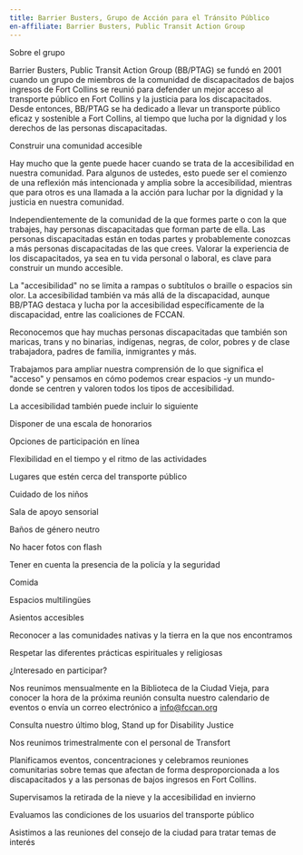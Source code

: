 ```yaml
---
title: Barrier Busters, Grupo de Acción para el Tránsito Público
en-affiliate: Barrier Busters, Public Transit Action Group
---
```

Sobre el grupo


Barrier Busters, Public Transit Action Group (BB/PTAG) se fundó en 2001 cuando un grupo de miembros de la comunidad de discapacitados de bajos ingresos de Fort Collins se reunió para defender un mejor acceso al transporte público en Fort Collins y la justicia para los discapacitados. Desde entonces, BB/PTAG se ha dedicado a llevar un transporte público eficaz y sostenible a Fort Collins, al tiempo que lucha por la dignidad y los derechos de las personas discapacitadas.
              
Construir una comunidad accesible


Hay mucho que la gente puede hacer cuando se trata de la accesibilidad en nuestra comunidad. Para algunos de ustedes, esto puede ser el comienzo de una reflexión más intencionada y amplia sobre la accesibilidad, mientras que para otros es una llamada a la acción para luchar por la dignidad y la justicia en nuestra comunidad.


Independientemente de la comunidad de la que formes parte o con la que trabajes, hay personas discapacitadas que forman parte de ella. Las personas discapacitadas están en todas partes y probablemente conozcas a más personas discapacitadas de las que crees. Valorar la experiencia de los discapacitados, ya sea en tu vida personal o laboral, es clave para construir un mundo accesible.


La "accesibilidad" no se limita a rampas o subtítulos o braille o espacios sin olor. La accesibilidad también va más allá de la discapacidad, aunque BB/PTAG destaca y lucha por la accesibilidad específicamente de la discapacidad, entre las coaliciones de FCCAN.


Reconocemos que hay muchas personas discapacitadas que también son maricas, trans y no binarias, indígenas, negras, de color, pobres y de clase trabajadora, padres de familia, inmigrantes y más.

Trabajamos para ampliar nuestra comprensión de lo que significa el "acceso" y pensamos en cómo podemos crear espacios -y un mundo- donde se centren y valoren todos los tipos de accesibilidad.


La accesibilidad también puede incluir lo siguiente

  Disponer de una escala de honorarios

  Opciones de participación en línea

  Flexibilidad en el tiempo y el ritmo de las actividades

  Lugares que estén cerca del transporte público

  Cuidado de los niños

  Sala de apoyo sensorial

  Baños de género neutro

  No hacer fotos con flash

  Tener en cuenta la presencia de la policía y la seguridad

  Comida

  Espacios multilingües

  Asientos accesibles

  Reconocer a las comunidades nativas y la tierra en la que nos encontramos

  Respetar las diferentes prácticas espirituales y religiosas

¿Interesado en participar?

Nos reunimos mensualmente en la Biblioteca de la Ciudad Vieja, para conocer la hora de la próxima reunión consulta nuestro calendario de eventos o envía un correo electrónico a info@fccan.org

Consulta nuestro último blog, Stand up for Disability Justice

Nos reunimos trimestralmente con el personal de Transfort

Planificamos eventos, concentraciones y celebramos reuniones comunitarias sobre temas que afectan de forma desproporcionada a los discapacitados y a las personas de bajos ingresos en Fort Collins.

Supervisamos la retirada de la nieve y la accesibilidad en invierno

Evaluamos las condiciones de los usuarios del transporte público

Asistimos a las reuniones del consejo de la ciudad para tratar temas de interés